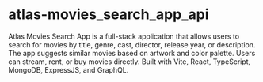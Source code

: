 # atlas-movies_search_app_api
Atlas Movies Search App is a full-stack application that allows users to search for movies by title, genre, cast, director, release year, or description. The app suggests similar movies based on artwork and color palette. Users can stream, rent, or buy movies directly. Built with Vite, React, TypeScript, MongoDB, ExpressJS, and GraphQL.
